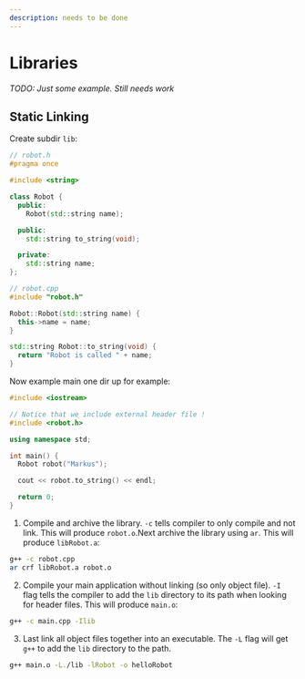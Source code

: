 ```yaml
---
description: needs to be done
---
```


# Libraries

*TODO: Just some example. Still needs work*

## Static Linking

Create subdir `lib`:

```cpp
// robot.h
#pragma once

#include <string>

class Robot {
  public:
    Robot(std::string name);

  public:
    std::string to_string(void);

  private:
    std::string name;
};
```

```cpp
// robot.cpp
#include "robot.h"

Robot::Robot(std::string name) {
  this->name = name;
}

std::string Robot::to_string(void) {
  return "Robot is called " + name;
}

```

Now example main one dir up for example:

```cpp
#include <iostream>

// Notice that we include external header file !
#include <robot.h>

using namespace std;

int main() {
  Robot robot("Markus");

  cout << robot.to_string() << endl;

  return 0;
}
```

1. Compile and archive the library. `-c` tells compiler to only compile and not link. This will produce `robot.o`.Next archive the library using `ar`. This will produce `libRobot.a`:

  ```bash
  g++ -c robot.cpp
  ar crf libRobot.a robot.o
  ```

2. Compile your main application without linking (so only object file). `-I` flag tells the compiler to add the `lib` directory to its path when looking for header files. This will produce `main.o`:

  ```bash
  g++ -c main.cpp -Ilib
  ```

3. Last link all object files together into an executable. The `-L` flag will get `g++` to add the `lib` directory to the path.

  ```bash
  g++ main.o -L./lib -lRobot -o helloRobot
  ```
  